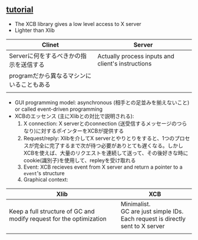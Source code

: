 ## [tutorial](https://xcb.freedesktop.org/tutorial/)

- The XCB library gives a low level access to X server
- Lighter than Xlib

| Clinet                   | Server                                            |
| ------------------------ | ------------------------------------------------- |
| Serverに何をするべきかの指示を送信する   | Actually process inputs and client's instructions |
| programだから異なるマシンにいることもある |                                                   |
|                          |                                                   |
- GUI programming model: asynchronous (相手との足並みを揃えないこと) or called event-driven programming 
- XCBのエッセンス (主にXlibとの対比で説明される):
	1. X connection: X serverとのconnection (送受信するメッセージのつらなり)に対するポインターをXCBが提供する
	2. Request/reply: Xlibを介してX serverとやりとりをすると、1つのプロセスが完全に完了するまで次が待つ必要がありとても遅くなる。しかしXCBを使えば、大量のリクエストを連続して送って、その後好きな時にcookie(識別子)を使用して、repleyを受け取れる
	3. Event: XCB recieves event from X server and return a pointer to a `event`'s structure
	4. Graphical context: 

| Xlib                                                                | XCB                                                                                 |
| ------------------------------------------------------------------- | ----------------------------------------------------------------------------------- |
| Keep a full structure of GC and modify request for the optimization | Minimalist.<br>GC are just simple IDs.<br>Each request is directly sent to X server |
|                                                                     |                                                                                     |



